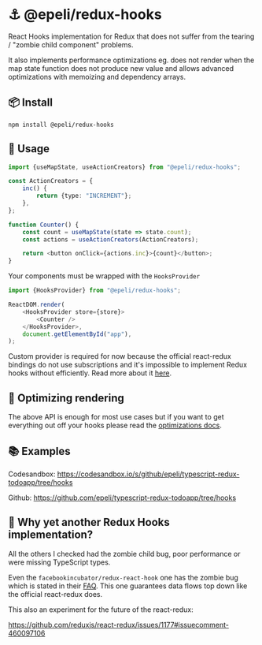 # ⚓ @epeli/redux-hooks

React Hooks implementation for Redux that does not suffer from the tearing /
"zombie child component" problems.

It also implements performance optimizations eg. does not render when the map
state function does not produce new value and allows advanced
optimizations with memoizing and dependency arrays.

## 📦 Install

    npm install @epeli/redux-hooks

## 📖 Usage

```ts
import {useMapState, useActionCreators} from "@epeli/redux-hooks";

const ActionCreators = {
    inc() {
        return {type: "INCREMENT"};
    },
};

function Counter() {
    const count = useMapState(state => state.count);
    const actions = useActionCreators(ActionCreators);

    return <button onClick={actions.inc}>{count}</button>;
}
```

Your components must be wrapped with the `HooksProvider`

```ts
import {HooksProvider} from "@epeli/redux-hooks";

ReactDOM.render(
    <HooksProvider store={store}>
        <Counter />
    </HooksProvider>,
    document.getElementById("app"),
);
```

Custom provider is required for now because the official react-redux bindings
do not use subscriptions and it's impossible to implement Redux hooks without
efficiently. Read more about it
[here](https://github.com/reduxjs/react-redux/issues/1177).

## 🚀 Optimizing rendering

The above API is enough for most use cases but if you want to get everything out off
your hooks please read the [optimizations docs](docs/optimizing.md).

## 📚 Examples

Codesandbox: https://codesandbox.io/s/github/epeli/typescript-redux-todoapp/tree/hooks

Github: https://github.com/epeli/typescript-redux-todoapp/tree/hooks

## 🤔 Why yet another Redux Hooks implementation?

All the others I checked had the zombie child bug, poor performance or were missing TypeScript types.

Even the `facebookincubator/redux-react-hook` one has the zombie bug which is stated in their [FAQ](https://github.com/facebookincubator/redux-react-hook/blob/da74ab765c200133f86b629869ba1fdbf46afa97/README.md#how-does-this-compare-to-react-redux). This one guarantees  data flows top down like the official react-redux does.

This also an experiment for the future of the react-redux:

https://github.com/reduxjs/react-redux/issues/1177#issuecomment-460097106
